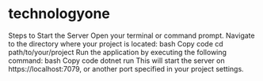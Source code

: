 # technologyone

Steps to Start the Server
Open your terminal or command prompt.
Navigate to the directory where your project is located:
bash
Copy code
cd path/to/your/project
Run the application by executing the following command:
bash
Copy code
dotnet run
This will start the server on https://localhost:7079, or another port specified in your project settings.
